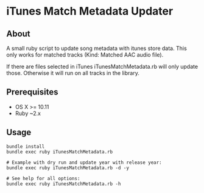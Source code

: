 # iTunes Match Metadata Updater

## About

A small ruby script to update song metadata with itunes store data. This only works for matched tracks (Kind: Matched AAC audio file). 

If there are files selected in iTunes iTunesMatchMetadata.rb will only update those. Otherwise it will run on all tracks in the library.

## Prerequisites

* OS X >= 10.11
* Ruby ~2.x

## Usage

```
bundle install
bundle exec ruby iTunesMatchMetadata.rb

# Example with dry run and update year with release year:
bundle exec ruby iTunesMatchMetadata.rb -d -y

# See help for all options:
bundle exec ruby iTunesMatchMetadata.rb -h
```

